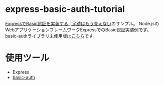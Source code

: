 # express-basic-auth-tutorial

[ExpressでBasic認証を実装する | 足跡はもう見えない](https://irisash.com/express/basic_auth/)のサンプル。
Node.jsのWebアプリケーションフレームワークExpressでのBasic認証実装例です。  
basic-authライブラリ未使用版は[こちら](https://github.com/irisAsh/express-basic-auth-tutorial/tree/no-use-library)です。  

# 使用ツール

- Express
- [basic-auth](https://github.com/jshttp/basic-auth)
